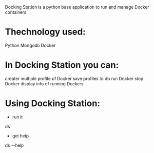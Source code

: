 
Docking Station is a python base application to run and manage Docker containers

# Thechnology used:

  Python
  Mongodb
  Docker

# In Docking Station you can:

  creater multiple profile of Docker
  save profiles to db
  run Docker
  stop Docker 
  display info of running Dockers

# Using Docking Station:

- run it

ds

- get help

ds --help
